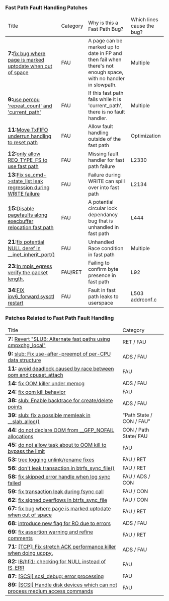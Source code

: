 ### Fast Path Fault Handling Patches ###
<table>
 <thead>
    <tr>
     <td>Title</td>
     <td>Category</td>
     <td>Why is this a Fast Path Bug?</td>
     <td>Which lines cause the bug?</td>
    </tr>
    </thead>
   <tbody>
<tr><td><font size=+1><b>7:</b></font><a href="https://git.kernel.org/cgit/linux/kernel/git/torvalds/linux.git/commit/fs?id=f55aa59106b66cd547c8f296e0b3430ad76554c5">fix bug where page is marked uptodate when out of space</a></td><td>FAU</td><td>  A page can be marked up to date in FP and then fail when there's not enough space, with no handler in slowpath.</td><td> Multiple</td></tr>
<tr><td><font size=+1><b>9:</b></font><a href="https://git.kernel.org/cgit/linux/kernel/git/torvalds/linux.git/commit/drivers?id=b0b477c7e0dd93f8916d106018ded1331b81bf61">use percpu 'repeat_count' and 'current_path'</a></td><td>FAU</td><td>  If this fast path fails while it is 'current_path', there is no fault handler.</td><td> Multiple</td></tr>
<tr><td><font size=+1><b>11:</b></font><a href="https://git.kernel.org/cgit/linux/kernel/git/torvalds/linux.git/commit/drivers?id=bc602280871cdedc906f622b036f5799f16c13c2">Move TxFIFO underrun handling to reset path</a></td><td>FAU</td><td>  Allow fault handling outside of the fast path</td><td> Optimization</td></tr>
<tr><td><font size=+1><b>12:</b></font><a href="https://git.kernel.org/cgit/linux/kernel/git/torvalds/linux.git/commit/drivers?id=2f6ae5cd24491647a011aead90d47523d875e443">only allow REQ_TYPE_FS to use fast path</a></td><td>FAU</td><td>  Missing fault handler for fast path failure</td><td>  L2330</td></tr>
<tr><td><font size=+1><b>13:</b></font><a href="https://git.kernel.org/cgit/linux/kernel/git/torvalds/linux.git/commit/drivers?id=c130480b129fbfd7932ad7af3f4ffcea630b027f">Fix se_cmd->state_list leak regression during WRITE failure</a></td><td>FAU</td><td> Failure during WRITE can spill over into fast path</td><td>  L2134</td></tr>
<tr><td><font size=+1><b>15:</b></font><a href="https://git.kernel.org/cgit/linux/kernel/git/torvalds/linux.git/commit/drivers?id=d4aeee776017b6da6dcd12f453cd82a3c951a0dc">Disable pagefaults along execbuffer relocation fast path</a></td><td>FAU</td><td>  A potential circular lock dependancy bug that is unhandled in fast path</td><td> L444</td></tr>
<tr><td><font size=+1><b>21:</b></font><a href="https://git.kernel.org/cgit/linux/kernel/git/torvalds/linux.git/commit/net?id=c2f34a65a61cd1ace3b53c93e8b38d2f79f4ff0d">fix potential NULL deref in __inet_inherit_port()</a></td><td>FAU</td><td>  Unhandled Race condition in fast path</td><td>  Multiple</td></tr>
<tr><td><font size=+1><b>23:</b></font><a href="https://git.kernel.org/cgit/linux/kernel/git/torvalds/linux.git/commit/net?id=76fecd8275be6de76513430e7526825944ab932f">In mpls_egress verify the packet length.</a></td><td>FAU/RET</td><td>  Failing to confirm byte presence in fast path</td><td> L92</td></tr>
<tr><td><font size=+1><b>34:</b></font><a href="https://git.kernel.org/cgit/linux/kernel/git/torvalds/linux.git/commit/net?id=5007392d8512e666107dc356d4c2e05627b9029b">FIX ipv6_forward sysctl restart</a></td><td>FAU</td><td>  Fault in fast path leaks to userspace</td><td> L503 addrconf.c</td></tr>
   </tbody>
 </table>

### Patches Related to Fast Path Fault Handling ###
<table>
 <thead>
     <tr>
     <td>Title</td>
     <td>Category</td>
    </tr>
    </thead>
   <tbody>
<tr><td><font size=+1><b>7: </b></font><a href="http://git.kernel.org/cgit/linux/kernel/git/torvalds/linux.git/commit/mm/slub.c?id=00e962c5408b9f2d0bebd2308673fe982cb9a5fe">Revert "SLUB: Alternate fast paths using cmpxchg_local"</a></td><td>RET / FAU</td></tr>
<tr><td><font size=+1><b>9: </b></font><a href="http://git.kernel.org/cgit/linux/kernel/git/torvalds/linux.git/commit/mm/slub.c?id=bdb21928512a860a60e6a24a849dc5b63cbaf96a">slub: Fix use-after-preempt of per-CPU data structure</a></td><td>ADS / FAU</td></tr>
<tr><td><font size=+1><b>11: </b></font><a href="https://git.kernel.org/cgit/linux/kernel/git/torvalds/linux.git/commit/mm/memcontrol.c?id=7f4d454dee2e0bdd21bafd413d1c53e443a26540">avoid deadlock caused by race between oom and cpuset_attach</a></td><td>FAU</td></tr>
<tr><td><font size=+1><b>14: </b></font><a href="https://git.kernel.org/cgit/linux/kernel/git/torvalds/linux.git/commit/mm/memcontrol.c?id=0b7f569e45bb6be142d87017030669a6a7d327a1">fix OOM killer under memcg</a></td><td>ADS / FAU</td></tr>
<tr><td><font size=+1><b>24: </b></font><a href="https://git.kernel.org/cgit/linux/kernel/git/torvalds/linux.git/commit/mm/memcontrol.c?id=867578cbccb0893cc14fc29c670f7185809c90d6">fix oom kill behavior</a></td><td>FAU</td></tr>
<tr><td><font size=+1><b>38: </b></font><a href="http://git.kernel.org/cgit/linux/kernel/git/torvalds/linux.git/commit/mm/slub.c?id=d6543e3935cec9f66b9647c24c2e44c68f8a91fd">slub: Enable backtrace for create/delete points</a></td><td>ADS / FAU</td></tr>
<tr><td><font size=+1><b>39: </b></font><a href="http://git.kernel.org/cgit/linux/kernel/git/torvalds/linux.git/commit/mm/slub.c?id=73736e0387ba0e6d2b703407b4d26168d31516a7">slub: fix a possible memleak in __slab_alloc()</a></td><td>"Path State
/ CON / FAU"</td></tr>
<tr><td><font size=+1><b>44: </b></font><a href="https://git.kernel.org/cgit/linux/kernel/git/torvalds/linux.git/commit/mm/memcontrol.c?id=a0d8b00a3381f9d75764b3377590451cb0b4fe41">do not declare OOM from __GFP_NOFAIL allocations</a></td><td>CON /  Path State/ FAU</td></tr>
<tr><td><font size=+1><b>45: </b></font><a href="https://git.kernel.org/cgit/linux/kernel/git/torvalds/linux.git/commit/mm/memcontrol.c?id=1f14c1ac19aa45118054b6d5425873c5c7fc23a1">do not allow task about to OOM kill to bypass the limit</a></td><td>FAU</td></tr>
<tr><td><font size=+1><b>53: </b></font><a href="https://git.kernel.org/cgit/linux/kernel/git/torvalds/linux.git/commit/fs/btrfs/file.c?id=12fcfd22fe5bf4fe74710232098bc101af497995">tree logging unlink/rename fixes</a></td><td>FAU / RET</td></tr>
<tr><td><font size=+1><b>56: </b></font><a href="https://git.kernel.org/cgit/linux/kernel/git/torvalds/linux.git/commit/fs/btrfs/file.c?id=a0634be562c27ddee7c94bce4f765f8071244e07">don't leak transaction in btrfs_sync_file()</a></td><td>FAU / RET</td></tr>
<tr><td><font size=+1><b>58: </b></font><a href="https://git.kernel.org/cgit/linux/kernel/git/torvalds/linux.git/commit/fs/btrfs/file.c?id=8b050d350c7846462a21e9e054c9154ede9b43cf">fix skipped error handle when log sync failed</a></td><td>FAU / ADS / CON</td></tr>
<tr><td><font size=+1><b>59: </b></font><a href="https://git.kernel.org/pub/scm/linux/kernel/git/torvalds/linux.git/commit/?h=v4.12-rc7&id=b05fd8742f6291b67571ad0fdad4da6b6eb98025">fix transaction leak during fsync call</a></td><td>FAU / CON</td></tr>
<tr><td><font size=+1><b>62: </b></font><a href="https://git.kernel.org/cgit/linux/kernel/git/torvalds/linux.git/commit/fs/btrfs/file.c?id=9dcbeed4d7e11e1dcf5e55475de3754f0855d1c2">fix signed overflows in btrfs_sync_file</a></td><td>FAU / CON</td></tr>
<tr><td><font size=+1><b>67: </b></font><a href="https://git.kernel.org/cgit/linux/kernel/git/torvalds/linux.git/commit/fs/ubifs/file.c?id=f55aa59106b66cd547c8f296e0b3430ad76554c5">fix bug where page is marked uptodate when out of space</a></td><td>FAU / RET</td></tr>
<tr><td><font size=+1><b>68: </b></font><a href="https://git.kernel.org/cgit/linux/kernel/git/torvalds/linux.git/commit/fs/ubifs/file.c?id=2680d722bf2c5f75225dd9acb3ec9e5a9e2652f4">introduce new flag for RO due to errors</a></td><td>ADS / FAU</td></tr>
<tr><td><font size=+1><b>69: </b></font><a href="https://git.kernel.org/cgit/linux/kernel/git/torvalds/linux.git/commit/fs/ubifs/file.c?id=6ed09c34b7984a978a73a855f4c2e6662acc8bdb">fix assertion warning and refine comments</a></td><td>FAU / RET</td></tr>
<tr><td><font size=+1><b>71: </b></font><a href="http://git.kernel.org/cgit/linux/kernel/git/torvalds/linux.git/commit/net/ipv4/tcp_input.c?id=314324121f9b94b2ca657a494cf2b9cb0e4a28cc">[TCP]: Fix stretch ACK performance killer when doing ucopy.</a></td><td>ADS / FAU</td></tr>
<tr><td><font size=+1><b>82: </b></font><a href="http://git.kernel.org/cgit/linux/kernel/git/torvalds/linux.git/commit/drivers/staging/rdma/hfi1?id=50b19729ced72cfa8bb1c44fed9203f395f13991">IB/hfi1: checking for NULL instead of IS_ERR</a></td><td>FAU</td></tr>
<tr><td><font size=+1><b>87: </b></font><a href="http://git.kernel.org/cgit/linux/kernel/git/torvalds/linux.git/commit/drivers/scsi/scsi_debug.c?id=6f3cbf552e0557a463ad421f07b2e873a608406f">[SCSI] scsi_debug: error processing</a></td><td>FAU</td></tr>
<tr><td><font size=+1><b>89: </b></font><a href="http://git.kernel.org/cgit/linux/kernel/git/torvalds/linux.git/commit/drivers/scsi/scsi_debug.c?id=18a4d0a22ed6c54b67af7718c305cd010f09ddf8">[SCSI] Handle disk devices which can not process medium access commands</a></td><td>FAU</td></tr>
   </tbody>
 </table>
